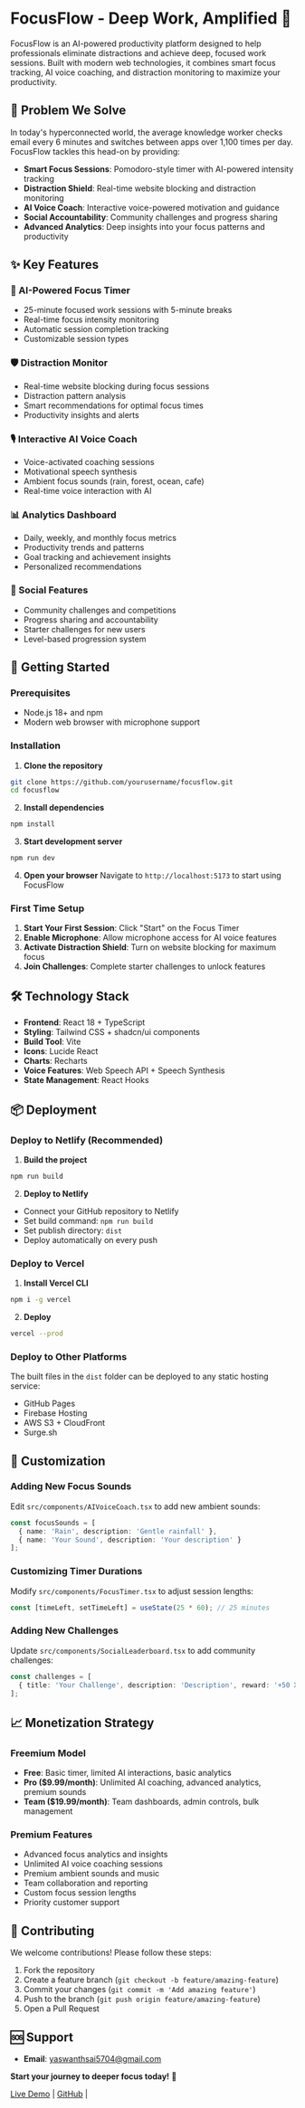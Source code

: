 # FocusFlow - Deep Work, Amplified 🚀

FocusFlow is an AI-powered productivity platform designed to help professionals eliminate distractions and achieve deep, focused work sessions. Built with modern web technologies, it combines smart focus tracking, AI voice coaching, and distraction monitoring to maximize your productivity.

## 🎯 Problem We Solve

In today's hyperconnected world, the average knowledge worker checks email every 6 minutes and switches between apps over 1,100 times per day. FocusFlow tackles this head-on by providing:

- **Smart Focus Sessions**: Pomodoro-style timer with AI-powered intensity tracking
- **Distraction Shield**: Real-time website blocking and distraction monitoring  
- **AI Voice Coach**: Interactive voice-powered motivation and guidance
- **Social Accountability**: Community challenges and progress sharing
- **Advanced Analytics**: Deep insights into your focus patterns and productivity

## ✨ Key Features

### 🧠 AI-Powered Focus Timer
- 25-minute focused work sessions with 5-minute breaks
- Real-time focus intensity monitoring
- Automatic session completion tracking
- Customizable session types

### 🛡️ Distraction Monitor
- Real-time website blocking during focus sessions
- Distraction pattern analysis
- Smart recommendations for optimal focus times
- Productivity insights and alerts

### 🎙️ Interactive AI Voice Coach
- Voice-activated coaching sessions
- Motivational speech synthesis
- Ambient focus sounds (rain, forest, ocean, cafe)
- Real-time voice interaction with AI

### 📊 Analytics Dashboard
- Daily, weekly, and monthly focus metrics
- Productivity trends and patterns
- Goal tracking and achievement insights
- Personalized recommendations

### 👥 Social Features
- Community challenges and competitions
- Progress sharing and accountability
- Starter challenges for new users
- Level-based progression system

## 🚀 Getting Started

### Prerequisites
- Node.js 18+ and npm
- Modern web browser with microphone support

### Installation

1. **Clone the repository**
```bash
git clone https://github.com/yourusername/focusflow.git
cd focusflow
```

2. **Install dependencies**
```bash
npm install
```

3. **Start development server**
```bash
npm run dev
```

4. **Open your browser**
Navigate to `http://localhost:5173` to start using FocusFlow

### First Time Setup

1. **Start Your First Session**: Click "Start" on the Focus Timer
2. **Enable Microphone**: Allow microphone access for AI voice features
3. **Activate Distraction Shield**: Turn on website blocking for maximum focus
4. **Join Challenges**: Complete starter challenges to unlock features

## 🛠️ Technology Stack

- **Frontend**: React 18 + TypeScript
- **Styling**: Tailwind CSS + shadcn/ui components
- **Build Tool**: Vite
- **Icons**: Lucide React
- **Charts**: Recharts
- **Voice Features**: Web Speech API + Speech Synthesis
- **State Management**: React Hooks

## 📦 Deployment

### Deploy to Netlify (Recommended)

1. **Build the project**
```bash
npm run build
```

2. **Deploy to Netlify**
- Connect your GitHub repository to Netlify
- Set build command: `npm run build`
- Set publish directory: `dist`
- Deploy automatically on every push

### Deploy to Vercel

1. **Install Vercel CLI**
```bash
npm i -g vercel
```

2. **Deploy**
```bash
vercel --prod
```

### Deploy to Other Platforms

The built files in the `dist` folder can be deployed to any static hosting service:
- GitHub Pages
- Firebase Hosting
- AWS S3 + CloudFront
- Surge.sh

## 🎨 Customization

### Adding New Focus Sounds
Edit `src/components/AIVoiceCoach.tsx` to add new ambient sounds:

```typescript
const focusSounds = [
  { name: 'Rain', description: 'Gentle rainfall' },
  { name: 'Your Sound', description: 'Your description' }
];
```

### Customizing Timer Durations
Modify `src/components/FocusTimer.tsx` to adjust session lengths:

```typescript
const [timeLeft, setTimeLeft] = useState(25 * 60); // 25 minutes
```

### Adding New Challenges
Update `src/components/SocialLeaderboard.tsx` to add community challenges:

```typescript
const challenges = [
  { title: 'Your Challenge', description: 'Description', reward: '+50 XP' }
];
```

## 📈 Monetization Strategy

### Freemium Model
- **Free**: Basic timer, limited AI interactions, basic analytics
- **Pro ($9.99/month)**: Unlimited AI coaching, advanced analytics, premium sounds
- **Team ($19.99/month)**: Team dashboards, admin controls, bulk management

### Premium Features
- Advanced focus analytics and insights
- Unlimited AI voice coaching sessions
- Premium ambient sounds and music
- Team collaboration and reporting
- Custom focus session lengths
- Priority customer support

## 🤝 Contributing

We welcome contributions! Please follow these steps:

1. Fork the repository
2. Create a feature branch (`git checkout -b feature/amazing-feature`)
3. Commit your changes (`git commit -m 'Add amazing feature'`)
4. Push to the branch (`git push origin feature/amazing-feature`)
5. Open a Pull Request

## 🆘 Support
- **Email**: yaswanthsai5704@gmail.com

**Start your journey to deeper focus today!** 🎯

[Live Demo](https://focusflowseesion.netlify.app/) | [GitHub](https://github.com/YASWANTH1976/vibe-session-creator) | 

